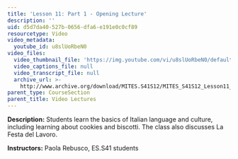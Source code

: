 ```yaml
---
title: 'Lesson 11: Part 1 - Opening Lecture'
description: ''
uid: d5d7da40-527b-0656-dfa6-e191e0c0cf89
resourcetype: Video
video_metadata:
  youtube_id: u8slUoRbeN0
video_files:
  video_thumbnail_file: 'https://img.youtube.com/vi/u8slUoRbeN0/default.jpg'
  video_captions_file: null
  video_transcript_file: null
  archive_url: >-
    http://www.archive.org/download/MITES.S41S12/MITES_S41S12_Lesson11_Part1_300k.mp4
parent_type: CourseSection
parent_title: Video Lectures
---
```


**Description:** Students learn the basics of Italian language and culture, including learning about cookies and biscotti. The class also discusses La Festa del Lavoro.

**Instructors:** Paola Rebusco, ES.S41 students